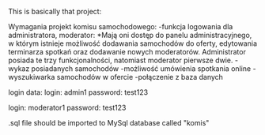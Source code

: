 This is basically that project:

Wymagania projekt komisu samochodowego:
-funkcja logowania dla administratora, moderator:
*Mają oni dostęp do panelu administracyjnego, w którym istnieje możliwość dodawania
samochodów do oferty, edytowania terminarza spotkań oraz dodawanie nowych moderatorów.
Administrator posiada te trzy funkcjonalności, natomiast moderator pierwsze dwie.
-wykaz posiadanych samochodów
-możliwość umówienia spotkania online
-wyszukiwarka samochodów w ofercie
-połączenie z baza danych

login data:
login: admin1     password: test123

login: moderator1 password: test123

.sql file should be imported to MySql database called "komis"

